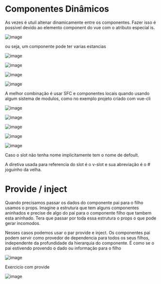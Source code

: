 # Componentes Dinâmicos

As vezes é utuil altenar dinamicamente entre os componentes.
Fazer isso é possivel devido ao elemento  component do vue com o atributo especial is.

![image](https://user-images.githubusercontent.com/64383080/158844205-385c7142-b06d-4088-8271-44784a5d425b.png)

ou seja, um componente pode ter varias estancias

![image](https://user-images.githubusercontent.com/64383080/158846573-09f6ee50-cca8-4568-acb3-f8f37547bf48.png)

![image](https://user-images.githubusercontent.com/64383080/158847631-78a3ed86-6fed-4b23-9434-e8150dd0547a.png)

![image](https://user-images.githubusercontent.com/64383080/158847697-32596c61-f7cb-4437-9576-fb11fb730192.png)

![image](https://user-images.githubusercontent.com/64383080/158847767-0d0013de-12a1-4c0b-9d7d-5d6440e6aadc.png)


A melhor combinação é usar SFC e componentes locais quando usando algum sistema de modulos, como no exemplo projeto criado com vue-cli

![image](https://user-images.githubusercontent.com/64383080/158848082-1cf5536b-503c-418f-ac74-ea4063a3186e.png)


![image](https://user-images.githubusercontent.com/64383080/158875416-19f8406b-424b-4a18-8254-6668491fb0a0.png)


![image](https://user-images.githubusercontent.com/64383080/158875687-28d3182f-697c-49ef-911d-5818ae81d538.png)


![image](https://user-images.githubusercontent.com/64383080/158876371-5ed4f093-1973-42e2-879c-f31df48b4359.png)

![image](https://user-images.githubusercontent.com/64383080/158876719-9ef1b385-4fa5-4ce8-83c7-9d19ba89aa99.png)

Caso o slot não tenha nome implicitamente tem o nome de defoult.

A diretiva usada para referencia do slot é o v-slot e sua abreviação é o # joguinho da velha. 

# Provide / inject

Quando precisamos passar os dados do componente pai para o filho usamos o props.
Imagine a estrutura que tem alguns componentes aninhados  e precise de algo do pai para o componente filho que tambem esta aninhado. Tera que passar por toda essa estrutura o props o que pode gerar incomodos. 

Nesses casos podemos usar o par provide e inject. Os componentes pai podem servir como provedor de dependencia para todos os seus filhos, independente da profundidade da hierarquia do componente.
É como se o pai estivendo provendo o dado ou informação para o filho

![image](https://user-images.githubusercontent.com/64383080/158878454-dd5ed2b4-8015-4c50-9c01-77d22d1e4291.png)

Exercicio com provide

![image](https://user-images.githubusercontent.com/64383080/158879923-f3dfeec7-01de-4cf8-be73-bfcab27b776f.png)
